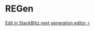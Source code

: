 # REGen

[Edit in StackBlitz next generation editor ⚡️](https://stackblitz.com/~/github.com/tcbmail/REGen)